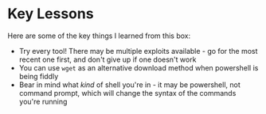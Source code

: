 # Key Lessons
Here are some of the key things I learned from this box:
- Try every tool! There may be multiple exploits available - go for the most recent one first, and don't give up if one doesn't work
- You can use `wget` as an alternative download method when powershell is being fiddly
- Bear in mind what *kind* of shell you're in - it may be powershell, not command prompt, which will change the syntax of the commands you're running